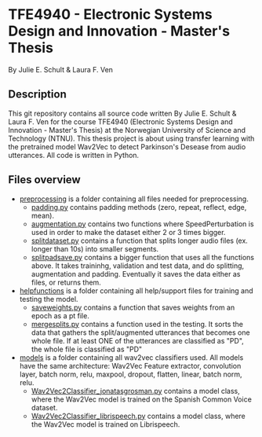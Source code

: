 # TFE4940 - Electronic Systems Design and Innovation - Master's Thesis

By Julie E. Schult & Laura F. Ven

## Description

This git repository contains all source code written By Julie E. Schult & Laura F. Ven for the course TFE4940 (Electronic Systems Design and Innovation - Master's Thesis) at the Norwegian University of Science and Technology (NTNU). This thesis project is about using transfer learning with the pretrained model Wav2Vec to detect Parkinson's Desease from audio utterances. All code is written in Python.

## Files overview
* [preprocessing](preprocessing/) is a folder containing all files needed for preprocessing.
  * [padding.py](preprocessing/padding.py) contains padding methods (zero, repeat, reflect, edge, mean).
  * [augmentation.py](preprocessing/augmentation.py) contains two functions where SpeedPerturbation is used in order to make the dataset either 2 or 3 times bigger.
  * [splitdataset.py](preprocessing/splitdataset.py) contains a function that splits longer audio files (ex. longer than 10s) into smaller segments.
  * [splitpadsave.py](preprocessing/splitpadsave.py) contains a bigger function that uses all the functions above. It takes traininhg, validation and test data, and do splitting, augmentation and padding. Eventually it saves the data either as files, or returns them.
* [helpfunctions](helpfunctions/) is a folder containing all help/support files for training and testing the model.
  * [saveweights.py](helpfunctions/saveweights.py) contains a function that saves weights from an epoch as a pt file.
  * [mergesplits.py](helpfunctions/mergesplits.py) contains a function used in the testing. It sorts the data that gathers the split/augmented utterances that becomes one whole file. If at least ONE of the utterances are classified as "PD", the whole file is classified as "PD"
* [models](models/) is a folder containing all wav2vec classifiers used. All models have the same architecture: Wav2Vec Feature extractor, convolution layer, batch norm, relu, maxpool, dropout, flatten, linear, batch norm, relu.
  * [Wav2Vec2Classifier_jonatasgrosman.py](models/Wav2Vec2Classifier_jonatasgrosman.py) contains a model class, where the Wav2Vec model is trained on the Spanish Common Voice dataset. 
  * [Wav2Vec2Classifier_librispeech.py](models/Wav2Vec2Classifier_librispeech.py) contains a model class, where the Wav2Vec model is trained on Librispeech.
